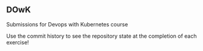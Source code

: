 ## DOwK

Submissions for Devops with Kubernetes course

Use the commit history to see the repository state at the completion of each exercise!
